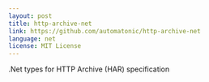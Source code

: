 ```yaml
---
layout: post
title: http-archive-net
link: https://github.com/automatonic/http-archive-net
language: net
license: MIT License
---
```


.Net types for HTTP Archive (HAR) specification
